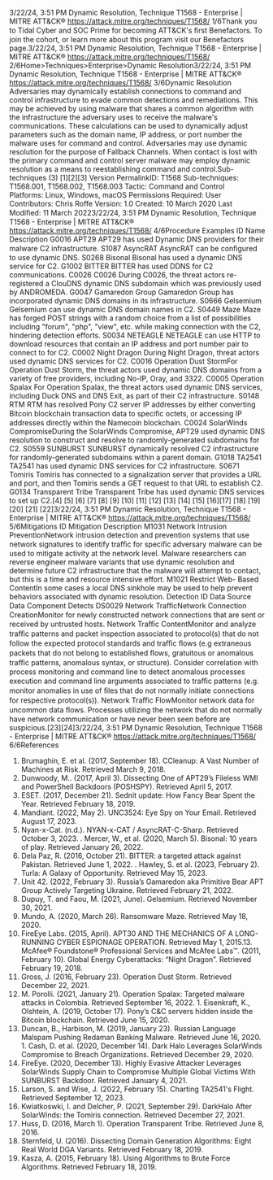 3/22/24, 3:51 PM Dynamic Resolution, Technique T1568 - Enterprise | MITRE ATT&CK®
https://attack.mitre.org/techniques/T1568/ 1/6Thank you to Tidal Cyber and SOC Prime for becoming ATT&CK's ﬁrst Benefactors. To join the cohort, or learn more about this program visit our
Benefactors page.3/22/24, 3:51 PM Dynamic Resolution, Technique T1568 - Enterprise | MITRE ATT&CK®
https://attack.mitre.org/techniques/T1568/ 2/6Home>Techniques>Enterprise>Dynamic Resolution3/22/24, 3:51 PM Dynamic Resolution, Technique T1568 - Enterprise | MITRE ATT&CK®
https://attack.mitre.org/techniques/T1568/ 3/6Dynamic Resolution
Adversaries may dynamically establish connections to command and control infrastructure to evade common detections and remediations.
This may be achieved by using malware that shares a common algorithm with the infrastructure the adversary uses to receive the malware's
communications. These calculations can be used to dynamically adjust parameters such as the domain name, IP address, or port number
the malware uses for command and control.
Adversaries may use dynamic resolution for the purpose of Fallback Channels. When contact is lost with the primary command and control
server malware may employ dynamic resolution as a means to reestablishing command and control.Sub-techniques (3)
[1][2][3]
Version PermalinkID: T1568
Sub-techniques:  T1568.001, T1568.002, T1568.003
 
Tactic: Command and Control
 
Platforms: Linux, Windows, macOS
 
Permissions Required: User
Contributors: Chris Roffe
Version: 1.0
Created: 10 March 2020
Last Modiﬁed: 11 March 20223/22/24, 3:51 PM Dynamic Resolution, Technique T1568 - Enterprise | MITRE ATT&CK®
https://attack.mitre.org/techniques/T1568/ 4/6Procedure Examples
ID Name Description
G0016 APT29 APT29 has used Dynamic DNS providers for their malware C2 infrastructure.
S1087 AsyncRAT AsyncRAT can be conﬁgured to use dynamic DNS.
S0268 Bisonal Bisonal has used a dynamic DNS service for C2.
G1002 BITTER BITTER has used DDNS for C2 communications.
C0026 C0026 During C0026, the threat actors re-registered a ClouDNS dynamic DNS subdomain which was previously
used by ANDROMEDA.
G0047 Gamaredon Group Gamaredon Group has incorporated dynamic DNS domains in its infrastructure.
S0666 Gelsemium Gelsemium can use dynamic DNS domain names in C2.
S0449 Maze Maze has forged POST strings with a random choice from a list of possibilities including "forum", "php",
"view", etc. while making connection with the C2, hindering detection efforts.
S0034 NETEAGLE NETEAGLE can use HTTP to download resources that contain an IP address and port number pair to
connect to for C2.
C0002 Night Dragon During Night Dragon, threat actors used dynamic DNS services for C2.
C0016 Operation Dust
StormFor Operation Dust Storm, the threat actors used dynamic DNS domains from a variety of free providers,
including No-IP, Oray, and 3322.
C0005 Operation Spalax For Operation Spalax, the threat actors used dynamic DNS services, including Duck DNS and DNS Exit,
as part of their C2 infrastructure.
S0148 RTM RTM has resolved Pony C2 server IP addresses by either converting Bitcoin blockchain transaction data
to speciﬁc octets, or accessing IP addresses directly within the Namecoin blockchain.
C0024 SolarWinds
CompromiseDuring the SolarWinds Compromise, APT29 used dynamic DNS resolution to construct and resolve to
randomly-generated subdomains for C2.
S0559 SUNBURST SUNBURST dynamically resolved C2 infrastructure for randomly-generated subdomains within a parent
domain.
G1018 TA2541 TA2541 has used dynamic DNS services for C2 infrastructure.
S0671 Tomiris Tomiris has connected to a signalization server that provides a URL and port, and then Tomiris sends a
GET request to that URL to establish C2.
G0134 Transparent Tribe Transparent Tribe has used dynamic DNS services to set up C2.[4]
[5]
[6]
[7]
[8]
[9]
[10]
[11]
[12]
[13]
[14]
[15]
[16][17]
[18]
[19]
[20]
[21]
[22]3/22/24, 3:51 PM Dynamic Resolution, Technique T1568 - Enterprise | MITRE ATT&CK®
https://attack.mitre.org/techniques/T1568/ 5/6Mitigations
ID Mitigation Description
M1031 Network
Intrusion
PreventionNetwork intrusion detection and prevention systems that use network signatures to identify traﬃc for
speciﬁc adversary malware can be used to mitigate activity at the network level. Malware researchers can
reverse engineer malware variants that use dynamic resolution and determine future C2 infrastructure that
the malware will attempt to contact, but this is a time and resource intensive effort.
M1021 Restrict Web-
Based ContentIn some cases a local DNS sinkhole may be used to help prevent behaviors associated with dynamic
resolution.
Detection
ID Data Source Data Component Detects
DS0029 Network TraﬃcNetwork
Connection
CreationMonitor for newly constructed network connections that are sent or received by
untrusted hosts.
Network Traﬃc
ContentMonitor and analyze traﬃc patterns and packet inspection associated to protocol(s) that
do not follow the expected protocol standards and traﬃc ﬂows (e.g extraneous packets
that do not belong to established ﬂows, gratuitous or anomalous traﬃc patterns,
anomalous syntax, or structure). Consider correlation with process monitoring and
command line to detect anomalous processes execution and command line arguments
associated to traﬃc patterns (e.g. monitor anomalies in use of ﬁles that do not normally
initiate connections for respective protocol(s)).
Network Traﬃc
FlowMonitor network data for uncommon data ﬂows. Processes utilizing the network that do
not normally have network communication or have never been seen before are
suspicious.[23][24]3/22/24, 3:51 PM Dynamic Resolution, Technique T1568 - Enterprise | MITRE ATT&CK®
https://attack.mitre.org/techniques/T1568/ 6/6References
1. Brumaghin, E. et al. (2017, September 18). CCleanup: A Vast
Number of Machines at Risk. Retrieved March 9, 2018.
2. Dunwoody, M.. (2017, April 3). Dissecting One of APT29’s
Fileless WMI and PowerShell Backdoors (POSHSPY).
Retrieved April 5, 2017.
3. ESET. (2017, December 21). Sednit update: How Fancy Bear
Spent the Year. Retrieved February 18, 2019.
4. Mandiant. (2022, May 2). UNC3524: Eye Spy on Your Email.
Retrieved August 17, 2023.
5. Nyan-x-Cat. (n.d.). NYAN-x-CAT / AsyncRAT-C-Sharp. Retrieved
October 3, 2023.
 . Mercer, W., et al. (2020, March 5). Bisonal: 10 years of play.
Retrieved January 26, 2022.
7. Dela Paz, R. (2016, October 21). BITTER: a targeted attack
against Pakistan. Retrieved June 1, 2022.
 . Hawley, S. et al. (2023, February 2). Turla: A Galaxy of
Opportunity. Retrieved May 15, 2023.
9. Unit 42. (2022, February 3). Russia’s Gamaredon aka Primitive
Bear APT Group Actively Targeting Ukraine. Retrieved February
21, 2022.
10. Dupuy, T. and Faou, M. (2021, June). Gelsemium. Retrieved
November 30, 2021.
11. Mundo, A. (2020, March 26). Ransomware Maze. Retrieved
May 18, 2020.
12. FireEye Labs. (2015, April). APT30 AND THE MECHANICS OF
A LONG-RUNNING CYBER ESPIONAGE OPERATION. Retrieved
May 1, 2015.13. McAfee® Foundstone® Professional Services and McAfee
Labs™. (2011, February 10). Global Energy Cyberattacks:
“Night Dragon”. Retrieved February 19, 2018.
14. Gross, J. (2016, February 23). Operation Dust Storm. Retrieved
December 22, 2021.
15. M. Porolli. (2021, January 21). Operation Spalax: Targeted
malware attacks in Colombia. Retrieved September 16, 2022.
1 . Eisenkraft, K., Olshtein, A. (2019, October 17). Pony’s C&C
servers hidden inside the Bitcoin blockchain. Retrieved June
15, 2020.
17. Duncan, B., Harbison, M. (2019, January 23). Russian
Language Malspam Pushing Redaman Banking Malware.
Retrieved June 16, 2020.
1 . Cash, D. et al. (2020, December 14). Dark Halo Leverages
SolarWinds Compromise to Breach Organizations. Retrieved
December 29, 2020.
19. FireEye. (2020, December 13). Highly Evasive Attacker
Leverages SolarWinds Supply Chain to Compromise Multiple
Global Victims With SUNBURST Backdoor. Retrieved January
4, 2021.
20. Larson, S. and Wise, J. (2022, February 15). Charting TA2541's
Flight. Retrieved September 12, 2023.
21. Kwiatkoswki, I. and Delcher, P. (2021, September 29). DarkHalo
After SolarWinds: the Tomiris connection. Retrieved December
27, 2021.
22. Huss, D. (2016, March 1). Operation Transparent Tribe.
Retrieved June 8, 2016.
23. Sternfeld, U. (2016). Dissecting Domain Generation
Algorithms: Eight Real World DGA Variants. Retrieved February
18, 2019.
24. Kasza, A. (2015, February 18). Using Algorithms to Brute Force
Algorithms. Retrieved February 18, 2019.